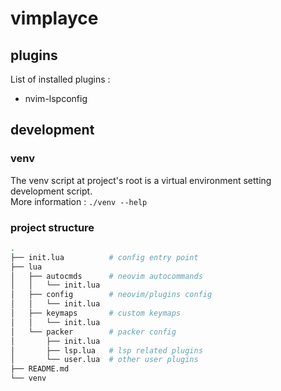 # vimplayce

## plugins
List of installed plugins :
- nvim-lspconfig

## development
### venv
The venv script at project's root is a virtual environment setting development script.  
More information : `./venv --help`

### project structure
```sh
.
├── init.lua          # config entry point
├── lua
│   ├── autocmds      # neovim autocommands
│   │   └── init.lua 
│   ├── config        # neovim/plugins config
│   │   └── init.lua
│   ├── keymaps       # custom keymaps
│   │   └── init.lua
│   └── packer        # packer config
│       ├── init.lua
│       ├── lsp.lua   # lsp related plugins
│       └── user.lua  # other user plugins
├── README.md
└── venv
```
